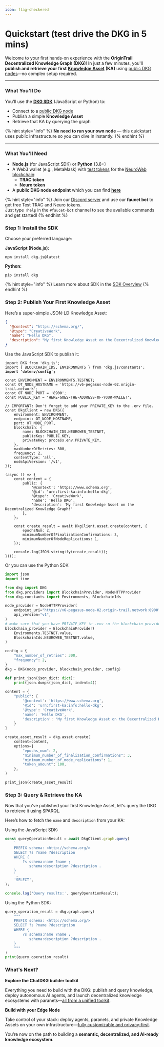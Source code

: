```yaml
---
icon: flag-checkered
---
```


# Quickstart (test drive the DKG in 5 mins)

Welcome to your first hands-on experience with the **OriginTrail Decentralized Knowledge Graph (DKG)**! In just a few minutes, you'll **publish and retrieve your first** [**Knowledge Asset**](broken-reference) **(KA)** using [public DKG nodes](../useful-resources/public-nodes.md)—no complex setup required.

***

### What You’ll Do

You’ll use the [**DKG SDK**](dkg-sdk/) (JavaScript or Python) to:

* Connect to a [public DKG node](../useful-resources/public-nodes.md)
* Publish a simple **Knowledge Asset**
* Retrieve that KA by querying the graph

{% hint style="info" %}
**No need to run your own node** — this quickstart uses public infrastructure so you can dive in instantly.
{% endhint %}

***

### What You’ll Need

* **Node.js** (for JavaScript SDK) or **Python** (3.8+)
* A Web3 wallet (e.g., MetaMask) with [test tokens](../useful-resources/test-token-faucet.md) for the [NeuroWeb blockchain](../integrated-blockchains/neuroweb.md):
  * **TRAC token**
  * **Neuro token**
* A **public DKG node endpoint** which you can find [**here**](../useful-resources/public-nodes.md)

{% hint style="info" %}
Join our [Discord server](https://discord.com/channels/460837319025623050/1292225028330623108) and use our **faucet bot** to get free Test TRAC and Neuro tokens.\
Just type `!help` in the `#faucet-bot` channel to see the available commands and get started!
{% endhint %}

### Step 1: Install the SDK

Choose your preferred language:

**JavaScript (Node.js):**

```
npm install dkg.js@latest
```

**Python:**

```
pip install dkg
```

{% hint style="info" %}
Learn more about SDK in the [SDK Overview](dkg-sdk/)
{% endhint %}

### Step 2: Publish Your First Knowledge Asset

Here’s a super-simple JSON-LD Knowledge Asset:

```json
{
  "@context": "https://schema.org/",
  "@type": "CreativeWork",
  "name": "Hello DKG",
  "description": "My first Knowledge Asset on the Decentralized Knowledge Graph!"
}

```

Use the JavaScript SDK to publish it:

<pre class="language-javascript"><code class="lang-javascript">import DKG from 'dkg.js';
import { BLOCKCHAIN_IDS, ENVIRONMENTS } from 'dkg.js/constants';
<strong>import 'dotenv/config';
</strong>
const ENVIRONMENT = ENVIRONMENTS.TESTNET;
const OT_NODE_HOSTNAME = 'https://v6-pegasus-node-02.origin-trail.network';
const OT_NODE_PORT = '8900';
const PUBLIC_KEY = 'HERE-GOES-THE-ADDRESS-OF-YOUR-WALLET';

// IMPORTANT: Don't forget to add your PRIVATE_KEY to the .env file.
const DkgClient = new DKG({
    environment: ENVIRONMENT,
    endpoint: OT_NODE_HOSTNAME,
    port: OT_NODE_PORT,
    blockchain: {
        name: BLOCKCHAIN_IDS.NEUROWEB_TESTNET,
        publicKey: PUBLIC_KEY,
        privateKey: process.env.PRIVATE_KEY,
    },
    maxNumberOfRetries: 300,
    frequency: 2,
    contentType: 'all',
    nodeApiVersion: '/v1',
});

(async () => {
    const content = {
        public: {
            '@context': 'https://www.schema.org',
            '@id': 'urn:first-ka:info:hello-dkg',
            '@type': 'CreativeWork',
            'name': 'Hello DKG',
            'description': 'My first Knowledge Asset on the Decentralized Knowledge Graph!'
        },
    };

    const create_result = await DkgClient.asset.create(content, {
        epochsNum: 2,
        minimumNumberOfFinalizationConfirmations: 3,
        minimumNumberOfNodeReplications: 1,
    });

    console.log(JSON.stringify(create_result));
})();
</code></pre>

Or you can use the Python SDK

```python
import json
import time

from dkg import DKG
from dkg.providers import BlockchainProvider, NodeHTTPProvider
from dkg.constants import Environments, BlockchainIds

node_provider = NodeHTTPProvider(
    endpoint_uri="https://v6-pegasus-node-02.origin-trail.network:8900",
    api_version="v1",
)
# make sure that you have PRIVATE_KEY in .env so the blockchain provider can load it
blockchain_provider = BlockchainProvider(
    Environments.TESTNET.value,
    BlockchainIds.NEUROWEB_TESTNET.value,
)

config = {
    "max_number_of_retries": 300,
    "frequency": 2,
}
dkg = DKG(node_provider, blockchain_provider, config)

def print_json(json_dict: dict):
    print(json.dumps(json_dict, indent=4))
    
content = {
    "public": {
        '@context': 'https://www.schema.org',
        '@id': 'urn:first-ka:info:hello-dkg',
        '@type': 'CreativeWork',
        'name': 'Hello DKG',
        'description': 'My first Knowledge Asset on the Decentralized Knowledge Graph!'
    }
}

create_asset_result = dkg.asset.create(
    content=content,
    options={
        "epochs_num": 2,
        "minimum_number_of_finalization_confirmations": 3,
        "minimum_number_of_node_replications": 1,
        "token_amount": 100,
    },
)

print_json(create_asset_result)
```

### Step 3: Query & Retrieve the KA

Now that you've published your first Knowledge Asset, let's query the DKG to retrieve it using SPARQL.

Here’s how to fetch the `name` and `description` from your KA:

Using the JavaScript SDK:

```javascript
const queryOperationResult = await DkgClient.graph.query(
    `
    PREFIX schema: <http://schema.org/>
    SELECT ?s ?name ?description
    WHERE {
        ?s schema:name ?name ;
           schema:description ?description .
    }
    `,
    'SELECT',
);

console.log('Query results:', queryOperationResult);
```

Using the Python SDK:

```python
query_operation_result = dkg.graph.query(
    """
    PREFIX schema: <http://schema.org/>
    SELECT ?s ?name ?description
    WHERE {
        ?s schema:name ?name ;
           schema:description ?description .
    }
    """
)
print(query_operation_result)
```

### What's Next?

**Explore the ChatDKG builder toolkit**

Everything you need to build with the DKG: publish and query knowledge, deploy autonomous AI agents, and launch decentralized knowledge ecosystems with paranets—[all from a unified toolkit](https://docs.origintrail.io/build-with-dkg/chatdkg-builder-toolkit).

**Build with your Edge Node**

Take control of your stack: deploy agents, paranets, and private Knowledge Assets on your own infrastructure—[fully customizable and privacy-first](dkg-edge-node/).

You’re now on the path to building a **semantic, decentralized, and AI-ready knowledge ecosystem**.
